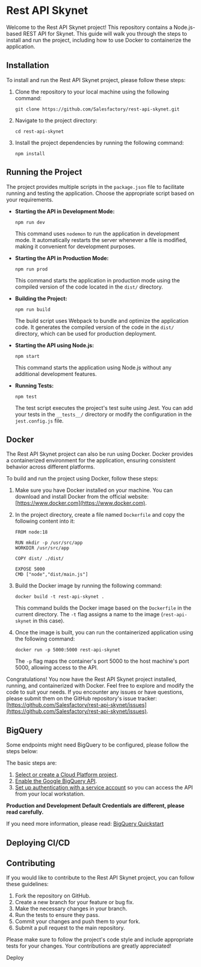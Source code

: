# Rest API Skynet

Welcome to the Rest API Skynet project! This repository contains a Node.js-based REST API for Skynet. This guide will walk you through the steps to install and run the project, including how to use Docker to containerize the application.

## Installation

To install and run the Rest API Skynet project, please follow these steps:

1. Clone the repository to your local machine using the following command:
   ```
   git clone https://github.com/Salesfactory/rest-api-skynet.git
   ```

2. Navigate to the project directory:
   ```
   cd rest-api-skynet
   ```

3. Install the project dependencies by running the following command:
   ```
   npm install
   ```

## Running the Project

The project provides multiple scripts in the `package.json` file to facilitate running and testing the application. Choose the appropriate script based on your requirements.

- **Starting the API in Development Mode:**
  ```
  npm run dev
  ```
  This command uses `nodemon` to run the application in development mode. It automatically restarts the server whenever a file is modified, making it convenient for development purposes.

- **Starting the API in Production Mode:**
  ```
  npm run prod
  ```
  This command starts the application in production mode using the compiled version of the code located in the `dist/` directory.

- **Building the Project:**
  ```
  npm run build
  ```
  The build script uses Webpack to bundle and optimize the application code. It generates the compiled version of the code in the `dist/` directory, which can be used for production deployment.

- **Starting the API using Node.js:**
  ```
  npm start
  ```
  This command starts the application using Node.js without any additional development features.

- **Running Tests:**
  ```
  npm test
  ```
  The test script executes the project's test suite using Jest. You can add your tests in the `__tests__/` directory or modify the configuration in the `jest.config.js` file.

## Docker

The Rest API Skynet project can also be run using Docker. Docker provides a containerized environment for the application, ensuring consistent behavior across different platforms.

To build and run the project using Docker, follow these steps:

1. Make sure you have Docker installed on your machine. You can download and install Docker from the official website: [https://www.docker.com](https://www.docker.com).

2. In the project directory, create a file named `Dockerfile` and copy the following content into it:

   ```
   FROM node:18

   RUN mkdir -p /usr/src/app
   WORKDIR /usr/src/app

   COPY dist/ ./dist/

   EXPOSE 5000
   CMD ["node","dist/main.js"]
   ```

3. Build the Docker image by running the following command:
   ```
   docker build -t rest-api-skynet .
   ```
   This command builds the Docker image based on the `Dockerfile` in the current directory. The `-t` flag assigns a name to the image (`rest-api-skynet` in this case).

4. Once the image is built, you can run the containerized application using the following command:
   ```
   docker run -p 5000:5000 rest-api-skynet
   ```
   The `-p` flag maps the container's port 5000 to the host machine's port 5000, allowing access to the API.

Congratulations! You now have the Rest API Skynet project installed, running, and containerized with Docker. Feel free to explore and modify the code to suit your needs. If you encounter any issues or have questions, please submit them on the GitHub repository's issue tracker: [https://github.com/Salesfactory/rest-api-skynet/issues](https://github.com/Salesfactory/rest-api-skynet/issues).

## BigQuery

Some endpoints might need BigQuery to be configured, please follow the steps below: 

The basic steps are:

1.  [Select or create a Cloud Platform project](https://console.cloud.google.com/project).
2.  [Enable the Google BigQuery API](https://console.cloud.google.com/flows/enableapi?apiid=bigquery.googleapis.com).
3.  [Set up authentication with a service account](https://cloud.google.com/docs/authentication/getting-started) so you can access the
    API from your local workstation.

**Production and Development Default Credentials are different, please read carefully.**

If you need more information, please read:
[BigQuery Quickstart](https://github.com/googleapis/nodejs-bigquery#before-you-begin)

## Deploying CI/CD

## Contributing

If you would like to contribute to the Rest API Skynet project, you can follow these guidelines:

1. Fork the repository on GitHub.
2. Create a new branch for your feature or bug fix.
3. Make the necessary changes in your branch.
4. Run the tests to ensure they pass.
5. Commit your changes and push them to your fork.
6. Submit a pull request to the main repository.

Please make sure to follow the project's code style and include appropriate tests for your changes. Your contributions are greatly appreciated!

Deploy
